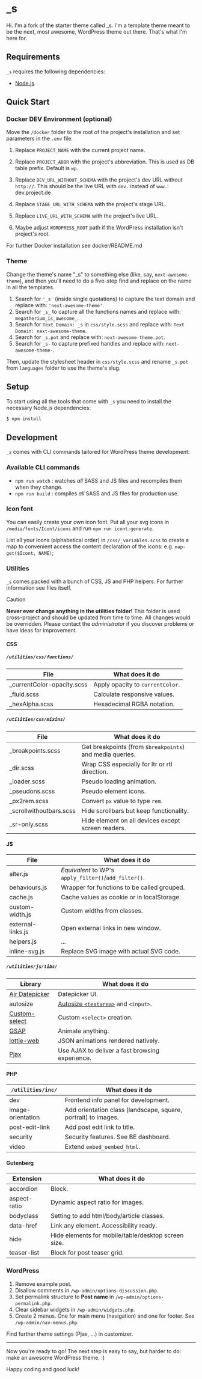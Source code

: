 _s
===

Hi. I'm a fork of the starter theme called _s. I'm a template theme meant to be the next, most awesome, WordPress theme out there. That's what I'm here for.

## Requirements

`_s` requires the following dependencies:

- [Node.js](https://nodejs.org/)

## Quick Start

### Docker DEV Environment (optional)

Move the `/docker` folder to the root of the project's installation and set parameters in the `.env` file.

1. Replace `PROJECT_NAME` with the current project name.
2. Replace `PROJECT_ABBR` with the project's abbreviation. This is used as DB table prefix. Default is `wp`.
3. Replace `DEV_URL_WITHOUT_SCHEMA` with the project's dev URL without `http://`. This should be the live URL with `dev.` instead of `www.`: dev.project.de
4. Replace `STAGE_URL_WITH_SCHEMA` with the project's stage URL.
5. Replace `LIVE_URL_WITH_SCHEMA` with the project's live URL.

6. Maybe adjust `WORDPRESS_ROOT` path if the WordPress installation isn't project's root.

For further Docker installation see docker/README.md

### Theme

Change the theme's name "_s" to something else (like, say, `next-awesome-theme`), and then you'll need to do a five-step find and replace on the name in all the templates.

1. Search for `'_s'` (inside single quotations) to capture the text domain and replace with: `'next-awesome-theme'`.
2. Search for `_s_` to capture all the functions names and replace with: `megatherium_is_awesome_`.
3. Search for `Text Domain: _s` in `css/style.scss` and replace with: `Text Domain: next-awesome-theme`.
4. Search for `_s.pot` and replace with: `next-awesome-theme.pot`.
5. Search for `_s-` to capture prefixed handles and replace with: `next-awesome-theme-`.

Then, update the stylesheet header in `css/style.scss` and rename `_s.pot` from `languages` folder to use the theme's slug.

## Setup

To start using all the tools that come with `_s`  you need to install the necessary Node.js dependencies:

```sh
$ npm install
```

## Development

`_s` comes with CLI commands tailored for WordPress theme development:

### Available CLI commands

- `npm run watch` : watches _all_ SASS and JS files and recompiles them when they change.
- `npm run build` : compiles _all_ SASS and JS files for production use.

### Icon font

You can easily create your own icon font. Put all your svg icons in `/media/fonts/Icont/icons`
and run `npm run icont:generate`.

List all your icons (alphabetical order) in `/css/_variables.scss` to create a map
to convenient access the content declaration of the icons: e.g. `map-get($Icont, NAME)`;

### Utilities

`_s` comes packed with a bunch of CSS, JS and PHP helpers. For further information see files itself.

> [!CAUTION]
> **Never ever change anything in the utilities folder!**
> This folder is used cross-project and should be updated from time to time. All changes would be overridden.
> Please contact the _administrator_ if you discover problems or have ideas for improvement.

#### CSS

##### `/utilities/css/functions/`

| File                       | What does it do                  |
|----------------------------|----------------------------------|
| _currentColor-opacity.scss | Apply opacity to `currentColor`. |
| _fluid.scss                | Calculate responsive values.     |
| _hexAlpha.scss             | Hexadecimal RGBA notation.       |

##### `/utilities/css/mixins/`

| File                    | What does it do                                          |
|-------------------------|----------------------------------------------------------|
| _breakpoints.scss       | Get breakpoints (from `$breakpoints`) and media queries. |
| _dir.scss               | Wrap CSS especially for ltr or rtl direction.            |
| _loader.scss            | Pseudo loading animation.                                |
| _pseudons.scss          | Pseudo element icons.                                    |
| _px2rem.scss            | Convert `px` value to type `rem`.                        |
| _scrollwithoutbars.scss | Hide scrollbars but keep functionality.                  |
| _sr-only.scss           | Hide element on all devices except screen readers.       |

#### JS

| File              | What does it do                                       |
|-------------------|-------------------------------------------------------|
| alter.js          | _Equivalent_ to WP's `apply_filter()`/`add_filter()`. |
| behaviours.js     | Wrapper for functions to be called grouped.           |
| cache.js          | Cache values as cookie or in localStorage.            |
| custom-width.js   | Custom widths from classes.                           |
| external-links.js | Open external links in new window.                    |
| helpers.js        | ...                                                   |
| inline-svg.js     | Replace SVG image with actual SVG code.               |

##### `/utilities/js/libs/`

| Library                                                         | What does it do                                                              |
|-----------------------------------------------------------------|------------------------------------------------------------------------------|
| [Air Datepicker](https://air-datepicker.com/)                   | Datepicker UI.                                                               |
| autosize                                                        | [Autosize `<textarea>`](https://www.jacklmoore.com/autosize/) and `<input>`. | 
| [Custom-select](https://custom-select.github.io/custom-select/) | Custom `<select>` creation.                                                  | 
| [GSAP](https://gsap.com/)                                       | Animate anything.                                                            | 
| [lottie-web](https://github.com/airbnb/lottie-web)              | JSON animations rendered natively.                                           | 
| [Pjax](https://github.com/MoOx/pjax)                            | Use AJAX to deliver a fast browsing experience.                              | 

#### PHP

| `/utilities/inc/` | What does it do                                                |
|-------------------|----------------------------------------------------------------|
| dev               | Frontend info panel for development.                           |
| image-orientation | Add orientation class (landscape, square, portrait) to images. |
| post-edit-link    | Add post edit link to title.                                   |
| security          | Security features. See BE dashboard.                           |
| video             | Extend `embed_oembed_html`.                                    |

#### Gutenberg

| Extension    | What does it do                                     |
|--------------|-----------------------------------------------------|
| accordion    | Block.                                              |
| aspect-ratio | Dynamic aspect ratio for images.                    |
| bodyclass    | Setting to add html/body/article classes.           |
| data-href    | Link any element. Accessibility ready.              |
| hide         | Hide elements for mobile/table/desktop screen size. |
| teaser-list  | Block for post teaser grid.                         |

### WordPress

1. Remove example post.
2. Disallow comments in `/wp-admin/options-discussion.php`.
3. Set permalink structure to **Post name** in `/wp-admin/options-permalink.php`.
4. Clear sidebar widgets in `/wp-admin/widgets.php`.
5. Create 2 menus. One for main menu (navigation) and one for footer. See `/wp-admin/nav-menus.php`.

Find further theme settings (Pjax, ...) in customizer. 

---

Now you're ready to go! The next step is easy to say, but harder to do: make an awesome WordPress theme. :)

Happy coding and good luck!
